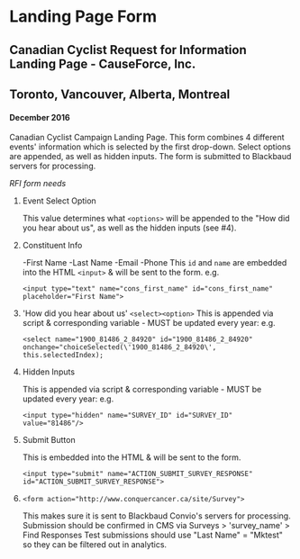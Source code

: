 # Landing Page Form
## Canadian Cyclist Request for Information Landing Page - CauseForce, Inc.
## Toronto, Vancouver, Alberta, Montreal
#### December 2016

Canadian Cyclist Campaign Landing Page. This form combines 4 different events' information which is selected by the first drop-down. Select options are appended, as well as hidden inputs. The form is submitted to Blackbaud servers for processing.


*RFI form needs*

1. Event Select Option

    This value determines what `<options>` will be appended to the "How did you hear about us", as well as the hidden inputs (see #4).
    
2. Constituent Info

    -First Name
    -Last Name
    -Email
    -Phone
    This `id` and `name` are embedded into the HTML `<input>` & will be sent to the form.
   e.g. 
    ```
    <input type="text" name="cons_first_name" id="cons_first_name" placeholder="First Name">
    ```
    
3. 'How did you hear about us' `<select><option>`
    This is appended via script & corresponding variable - MUST be updated every year:
    e.g.
    ```
    <select name="1900_81486_2_84920" id="1900_81486_2_84920" onchange="choiceSelected(\'1900_81486_2_84920\', this.selectedIndex);
    ```
4. Hidden Inputs
    
    This is appended via script & corresponding variable - MUST be updated every year:
    e.g.
    ```
    <input type="hidden" name="SURVEY_ID" id="SURVEY_ID" value="81486"/>
    ```
    
5. Submit Button

    This is embedded into the HTML & will be sent to the form.
    
    ```
    <input type="submit" name="ACTION_SUBMIT_SURVEY_RESPONSE" id="ACTION_SUBMIT_SURVEY_RESPONSE">
    ```
    
6. `<form action="http://www.conquercancer.ca/site/Survey">`
    
    This makes sure it is sent to Blackbaud Convio's servers for processing.
    Submission should be confirmed in CMS via Surveys > 'survey_name' > Find Responses
    Test submissions should use "Last Name" = "Mktest" so they can be filtered out in analytics.
